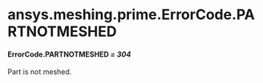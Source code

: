 # ansys.meshing.prime.ErrorCode.PARTNOTMESHED



#### ErrorCode.PARTNOTMESHED *= 304*

Part is not meshed.

<!-- !! processed by numpydoc !! -->
